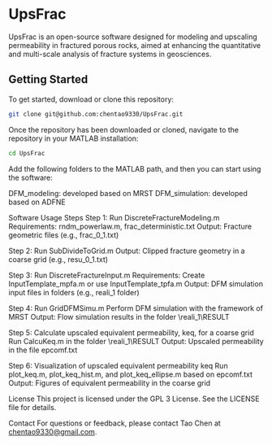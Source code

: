 # UpsFrac

UpsFrac is an open-source software designed for modeling and upscaling permeability in fractured porous rocks, aimed at enhancing the quantitative and multi-scale analysis of fracture systems in geosciences.

## Getting Started

To get started, download or clone this repository:

```bash
git clone git@github.com:chentao9330/UpsFrac.git
```

Once the repository has been downloaded or cloned, navigate to the repository in your MATLAB installation:

```bash
cd UpsFrac
```

Add the following folders to the MATLAB path, and then you can start using the software:

DFM_modeling: developed based on MRST
DFM_simulation: developed based on ADFNE


Software Usage Steps
Step 1: Run DiscreteFractureModeling.m
Requirements: rndm_powerlaw.m, frac_deterministic.txt
Output: Fracture geometric files (e.g., frac_0_1.txt)

Step 2: Run SubDivideToGrid.m
Output: Clipped fracture geometry in a coarse grid (e.g., resu_0_1.txt)

Step 3: Run DiscreteFractureInput.m
Requirements: Create InputTemplate_mpfa.m or use InputTemplate_tpfa.m
Output: DFM simulation input files in folders (e.g., reali_1 folder)

Step 4: Run GridDFMSimu.m
Perform DFM simulation with the framework of MRST
Output: Flow simulation results in the folder \reali_1\RESULT

Step 5: Calculate upscaled equivalent permeability, keq, for a coarse grid
Run CalcuKeq.m in the folder \reali_1\RESULT
Output: Upscaled permeability in the file epcomf.txt

Step 6: Visualization of upscaled equivalent permeability keq
Run plot_keq.m, plot_keq_hist.m, and plot_keq_ellipse.m based on epcomf.txt
Output: Figures of equivalent permeability in the coarse grid


License
This project is licensed under the GPL 3 License. See the LICENSE file for details.

Contact
For questions or feedback, please contact Tao Chen at chentao9330@gmail.com.
